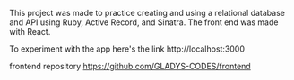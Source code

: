 This project was made to practice creating and using a relational database and API using Ruby, Active Record, and Sinatra. The front end was made with React.


To experiment with the app here's the link http://localhost:3000

frontend repository https://github.com/GLADYS-CODES/frontend
